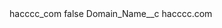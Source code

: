 <?xml version="1.0" encoding="UTF-8"?>
<CustomMetadata xmlns="http://soap.sforce.com/2006/04/metadata" xmlns:xsi="http://www.w3.org/2001/XMLSchema-instance" xmlns:xsd="http://www.w3.org/2001/XMLSchema">
    <label>hacccc_com</label>
    <protected>false</protected>
    <values>
        <field>Domain_Name__c</field>
        <value xsi:type="xsd:string">hacccc.com</value>
    </values>
</CustomMetadata>
